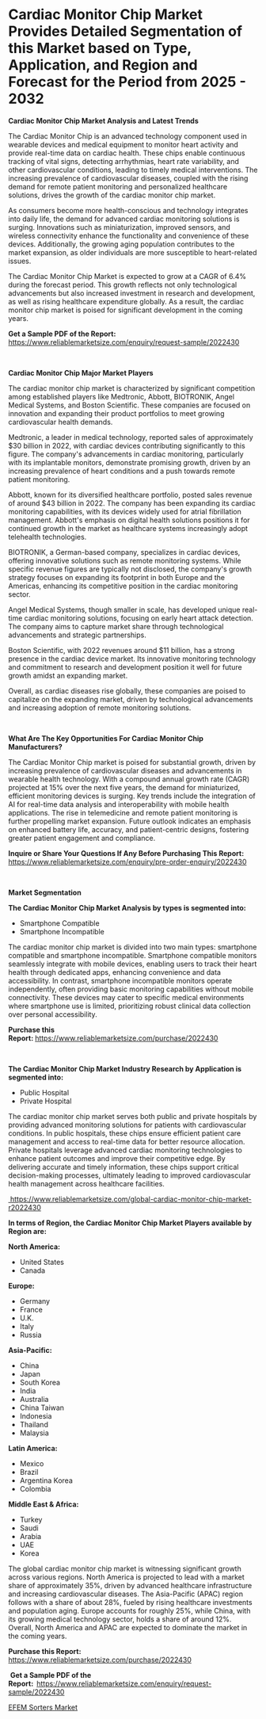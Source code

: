 <p><h1>Cardiac Monitor Chip Market Provides Detailed Segmentation of this Market based on Type, Application, and Region and Forecast for the Period from 2025 - 2032</h1></p><p><strong>Cardiac Monitor Chip Market Analysis and Latest Trends</strong></p>
<p><p>The Cardiac Monitor Chip is an advanced technology component used in wearable devices and medical equipment to monitor heart activity and provide real-time data on cardiac health. These chips enable continuous tracking of vital signs, detecting arrhythmias, heart rate variability, and other cardiovascular conditions, leading to timely medical interventions. The increasing prevalence of cardiovascular diseases, coupled with the rising demand for remote patient monitoring and personalized healthcare solutions, drives the growth of the cardiac monitor chip market.</p><p>As consumers become more health-conscious and technology integrates into daily life, the demand for advanced cardiac monitoring solutions is surging. Innovations such as miniaturization, improved sensors, and wireless connectivity enhance the functionality and convenience of these devices. Additionally, the growing aging population contributes to the market expansion, as older individuals are more susceptible to heart-related issues.</p><p>The Cardiac Monitor Chip Market is expected to grow at a CAGR of 6.4% during the forecast period. This growth reflects not only technological advancements but also increased investment in research and development, as well as rising healthcare expenditure globally. As a result, the cardiac monitor chip market is poised for significant development in the coming years.</p></p>
<p><strong>Get a Sample PDF of the Report:&nbsp;</strong> <a href="https://www.reliablemarketsize.com/enquiry/request-sample/2022430?utm_campaign=2733&utm_medium=2&utm_source=Github&utm_content=ia&utm_term=29032025&utm_id=cardiac-monitor-chip">https://www.reliablemarketsize.com/enquiry/request-sample/2022430</a></p>
<p>&nbsp;</p>
<p><strong>Cardiac Monitor Chip Major Market Players</strong></p>
<p><p>The cardiac monitor chip market is characterized by significant competition among established players like Medtronic, Abbott, BIOTRONIK, Angel Medical Systems, and Boston Scientific. These companies are focused on innovation and expanding their product portfolios to meet growing cardiovascular health demands.</p><p>Medtronic, a leader in medical technology, reported sales of approximately $30 billion in 2022, with cardiac devices contributing significantly to this figure. The company's advancements in cardiac monitoring, particularly with its implantable monitors, demonstrate promising growth, driven by an increasing prevalence of heart conditions and a push towards remote patient monitoring.</p><p>Abbott, known for its diversified healthcare portfolio, posted sales revenue of around $43 billion in 2022. The company has been expanding its cardiac monitoring capabilities, with its devices widely used for atrial fibrillation management. Abbott's emphasis on digital health solutions positions it for continued growth in the market as healthcare systems increasingly adopt telehealth technologies.</p><p>BIOTRONIK, a German-based company, specializes in cardiac devices, offering innovative solutions such as remote monitoring systems. While specific revenue figures are typically not disclosed, the company's growth strategy focuses on expanding its footprint in both Europe and the Americas, enhancing its competitive position in the cardiac monitoring sector.</p><p>Angel Medical Systems, though smaller in scale, has developed unique real-time cardiac monitoring solutions, focusing on early heart attack detection. The company aims to capture market share through technological advancements and strategic partnerships.</p><p>Boston Scientific, with 2022 revenues around $11 billion, has a strong presence in the cardiac device market. Its innovative monitoring technology and commitment to research and development position it well for future growth amidst an expanding market.</p><p>Overall, as cardiac diseases rise globally, these companies are poised to capitalize on the expanding market, driven by technological advancements and increasing adoption of remote monitoring solutions.</p></p>
<p>&nbsp;</p>
<p><strong>What Are The Key Opportunities For Cardiac Monitor Chip Manufacturers?</strong></p>
<p><p>The Cardiac Monitor Chip market is poised for substantial growth, driven by increasing prevalence of cardiovascular diseases and advancements in wearable health technology. With a compound annual growth rate (CAGR) projected at 15% over the next five years, the demand for miniaturized, efficient monitoring devices is surging. Key trends include the integration of AI for real-time data analysis and interoperability with mobile health applications. The rise in telemedicine and remote patient monitoring is further propelling market expansion. Future outlook indicates an emphasis on enhanced battery life, accuracy, and patient-centric designs, fostering greater patient engagement and compliance.</p></p>
<p><strong>Inquire or Share Your Questions If Any Before Purchasing This Report:</strong> <a href="https://www.reliablemarketsize.com/enquiry/pre-order-enquiry/2022430?utm_campaign=2733&utm_medium=2&utm_source=Github&utm_content=ia&utm_term=29032025&utm_id=cardiac-monitor-chip">https://www.reliablemarketsize.com/enquiry/pre-order-enquiry/2022430</a></p>
<p>&nbsp;</p>
<p><strong>Market Segmentation</strong></p>
<p><strong>The Cardiac Monitor Chip Market Analysis by types is segmented into:</strong></p>
<p><ul><li>Smartphone Compatible</li><li>Smartphone Incompatible</li></ul></p>
<p><p>The cardiac monitor chip market is divided into two main types: smartphone compatible and smartphone incompatible. Smartphone compatible monitors seamlessly integrate with mobile devices, enabling users to track their heart health through dedicated apps, enhancing convenience and data accessibility. In contrast, smartphone incompatible monitors operate independently, often providing basic monitoring capabilities without mobile connectivity. These devices may cater to specific medical environments where smartphone use is limited, prioritizing robust clinical data collection over personal accessibility.</p></p>
<p><strong>Purchase this Report:&nbsp;</strong><a href="https://www.reliablemarketsize.com/purchase/2022430?utm_campaign=2733&utm_medium=2&utm_source=Github&utm_content=ia&utm_term=29032025&utm_id=cardiac-monitor-chip">https://www.reliablemarketsize.com/purchase/2022430</a></p>
<p>&nbsp;</p>
<p><strong>The Cardiac Monitor Chip Market Industry Research by Application is segmented into:</strong></p>
<p><ul><li>Public Hospital</li><li>Private Hospital</li></ul></p>
<p><p>The cardiac monitor chip market serves both public and private hospitals by providing advanced monitoring solutions for patients with cardiovascular conditions. In public hospitals, these chips ensure efficient patient care management and access to real-time data for better resource allocation. Private hospitals leverage advanced cardiac monitoring technologies to enhance patient outcomes and improve their competitive edge. By delivering accurate and timely information, these chips support critical decision-making processes, ultimately leading to improved cardiovascular health management across healthcare facilities.</p></p>
<p><a href="https://www.reliablemarketsize.com/global-cardiac-monitor-chip-market-r2022430?utm_campaign=2733&utm_medium=2&utm_source=Github&utm_content=ia&utm_term=29032025&utm_id=cardiac-monitor-chip">&nbsp;https://www.reliablemarketsize.com/global-cardiac-monitor-chip-market-r2022430</a></p>
<p><strong>In terms of Region, the Cardiac Monitor Chip Market Players available by Region are:</strong></p>
<p>
    <p> <strong> North America: </strong>
        <ul>
            <li>United States</li>
            <li>Canada</li>
        </ul>
        </p> 
    <p> <strong> Europe: </strong>
        <ul>
            <li>Germany</li>
            <li>France</li>
            <li>U.K.</li>
            <li>Italy</li>
            <li>Russia</li>
        </ul>
        </p> 
    <p> <strong> Asia-Pacific: </strong>
        <ul>
            <li>China</li>
            <li>Japan</li>
            <li>South Korea</li>
            <li>India</li>
            <li>Australia</li>
            <li>China Taiwan</li>
            <li>Indonesia</li>
            <li>Thailand</li>
            <li>Malaysia</li>
        </ul>
        </p> 
    <p> <strong> Latin America: </strong>
        <ul>
            <li>Mexico</li>
            <li>Brazil</li>
            <li>Argentina Korea</li>
            <li>Colombia</li>
        </ul>
        </p> 
    <p> <strong> Middle East & Africa: </strong>
        <ul>
            <li>Turkey</li>
            <li>Saudi</li>
            <li>Arabia</li>
            <li>UAE</li>
            <li>Korea</li>
        </ul>
    </p>
    </p>
<p><p>The global cardiac monitor chip market is witnessing significant growth across various regions. North America is projected to lead with a market share of approximately 35%, driven by advanced healthcare infrastructure and increasing cardiovascular diseases. The Asia-Pacific (APAC) region follows with a share of about 28%, fueled by rising healthcare investments and population aging. Europe accounts for roughly 25%, while China, with its growing medical technology sector, holds a share of around 12%. Overall, North America and APAC are expected to dominate the market in the coming years.</p></p>
<p><strong>Purchase this Report: </strong><a href="https://www.reliablemarketsize.com/purchase/2022430?utm_campaign=2733&utm_medium=2&utm_source=Github&utm_content=ia&utm_term=29032025&utm_id=cardiac-monitor-chip">https://www.reliablemarketsize.com/purchase/2022430</a></p>
<p>&nbsp;<strong>Get a Sample PDF of the Report:&nbsp;&nbsp;</strong><a href="https://www.reliablemarketsize.com/enquiry/request-sample/2022430?utm_campaign=2733&utm_medium=2&utm_source=Github&utm_content=ia&utm_term=29032025&utm_id=cardiac-monitor-chip">https://www.reliablemarketsize.com/enquiry/request-sample/2022430</a></p>
<p><strong></strong></p>
<p><p><a href="https://github.com/OlenFleming68/Market-Research-Report-List-1/blob/main/efem-sorters-market.md?utm_campaign=2733&utm_medium=2&utm_source=Github&utm_content=ia&utm_term=29032025&utm_id=cardiac-monitor-chip">EFEM Sorters Market</a></p></p>